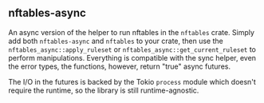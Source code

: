 ## nftables-async

An async version of the helper to run nftables in the `nftables` crate. Simply add both `nftables-async` and `nftables` to your crate, then use the `nftables_async::apply_ruleset` or `nftables_async::get_current_ruleset` to perform manipulations. Everything is compatible with the sync helper, even the error types, the functions, however, return "true" async futures.

The I/O in the futures is backed by the Tokio `process` module which doesn't require the runtime, so the library is still runtime-agnostic.
